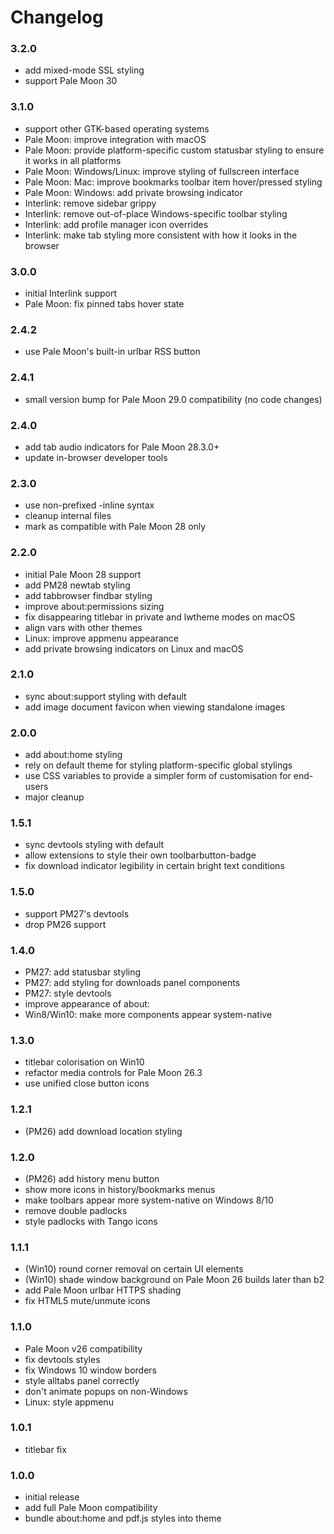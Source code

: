 # Changelog

### 3.2.0
- add mixed-mode SSL styling
- support Pale Moon 30

### 3.1.0
- support other GTK-based operating systems
- Pale Moon: improve integration with macOS
- Pale Moon: provide platform-specific custom statusbar styling to ensure it works in all platforms
- Pale Moon: Windows/Linux: improve styling of fullscreen interface
- Pale Moon: Mac: improve bookmarks toolbar item hover/pressed styling
- Pale Moon: Windows: add private browsing indicator
- Interlink: remove sidebar grippy
- Interlink: remove out-of-place Windows-specific toolbar styling
- Interlink: add profile manager icon overrides
- Interlink: make tab styling more consistent with how it looks in the browser

### 3.0.0
- initial Interlink support
- Pale Moon: fix pinned tabs hover state

### 2.4.2
- use Pale Moon's built-in urlbar RSS button

### 2.4.1
- small version bump for Pale Moon 29.0 compatibility (no code changes)

### 2.4.0
- add tab audio indicators for Pale Moon 28.3.0+
- update in-browser developer tools

### 2.3.0
- use non-prefixed -inline syntax
- cleanup internal files
- mark as compatible with Pale Moon 28 only

### 2.2.0
- initial Pale Moon 28 support
- add PM28 newtab styling
- add tabbrowser findbar styling
- improve about:permissions sizing
- fix disappearing titlebar in private and lwtheme modes on macOS
- align vars with other themes
- Linux: improve appmenu appearance
- add private browsing indicators on Linux and macOS

### 2.1.0
- sync about:support styling with default
- add image document favicon when viewing standalone images

### 2.0.0
- add about:home styling
- rely on default theme for styling platform-specific global stylings
- use CSS variables to provide a simpler form of customisation for end-users
- major cleanup

### 1.5.1
- sync devtools styling with default
- allow extensions to style their own toolbarbutton-badge
- fix download indicator legibility in certain bright text conditions

### 1.5.0
- support PM27's devtools
- drop PM26 support

### 1.4.0
- PM27: add statusbar styling
- PM27: add styling for downloads panel components
- PM27: style devtools
- improve appearance of about:
- Win8/Win10: make more components appear system-native

### 1.3.0
- titlebar colorisation on Win10
- refactor media controls for Pale Moon 26.3
- use unified close button icons

### 1.2.1
- (PM26) add download location styling

### 1.2.0
- (PM26) add history menu button
- show more icons in history/bookmarks menus
- make toolbars appear more system-native on Windows 8/10
- remove double padlocks
- style padlocks with Tango icons

### 1.1.1
- (Win10) round corner removal on certain UI elements
- (Win10) shade window background on Pale Moon 26 builds later than b2
- add Pale Moon urlbar HTTPS shading
- fix HTML5 mute/unmute icons

### 1.1.0
- Pale Moon v26 compatibility
- fix devtools styles
- fix Windows 10 window borders
- style alltabs panel correctly
- don't animate popups on non-Windows
- Linux: style appmenu

### 1.0.1
- titlebar fix

### 1.0.0
- initial release
- add full Pale Moon compatibility
- bundle about:home and pdf.js styles into theme
